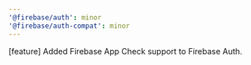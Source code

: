```yaml
---
'@firebase/auth': minor
'@firebase/auth-compat': minor
---
```


[feature] Added Firebase App Check support to Firebase Auth.

